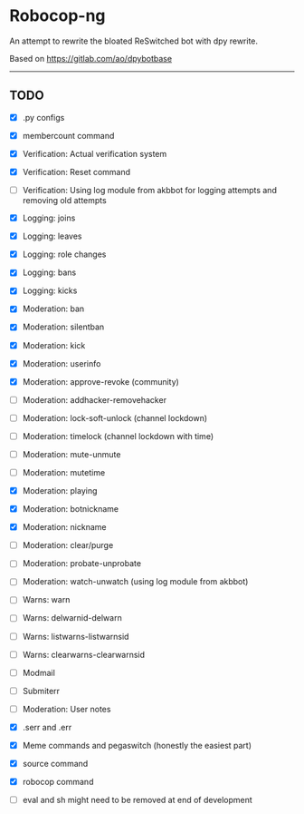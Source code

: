 # Robocop-ng

An attempt to rewrite the bloated ReSwitched bot with dpy rewrite.

Based on https://gitlab.com/ao/dpybotbase


---

## TODO

- [x] .py configs
- [x] membercount command
- [x] Verification: Actual verification system
- [x] Verification: Reset command
- [ ] Verification: Using log module from akbbot for logging attempts and removing old attempts
- [x] Logging: joins
- [x] Logging: leaves
- [x] Logging: role changes
- [x] Logging: bans
- [x] Logging: kicks
- [x] Moderation: ban
- [x] Moderation: silentban
- [x] Moderation: kick
- [x] Moderation: userinfo
- [x] Moderation: approve-revoke (community)
- [ ] Moderation: addhacker-removehacker
- [ ] Moderation: lock-soft-unlock (channel lockdown)
- [ ] Moderation: timelock (channel lockdown with time)
- [ ] Moderation: mute-unmute
- [ ] Moderation: mutetime
- [x] Moderation: playing
- [x] Moderation: botnickname
- [x] Moderation: nickname
- [ ] Moderation: clear/purge
- [ ] Moderation: probate-unprobate
- [ ] Moderation: watch-unwatch (using log module from akbbot)
- [ ] Warns: warn
- [ ] Warns: delwarnid-delwarn
- [ ] Warns: listwarns-listwarnsid
- [ ] Warns: clearwarns-clearwarnsid
- [ ] Modmail
- [ ] Submiterr
- [ ] Moderation: User notes
- [x] .serr and .err
- [x] Meme commands and pegaswitch (honestly the easiest part)
- [x] source command
- [x] robocop command
- [ ] eval and sh might need to be removed at end of development

